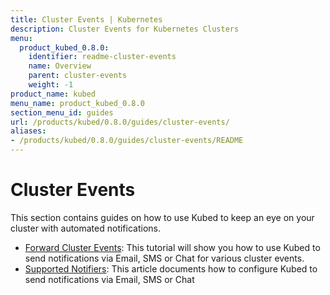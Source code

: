 ```yaml
---
title: Cluster Events | Kubernetes
description: Cluster Events for Kubernetes Clusters
menu:
  product_kubed_0.8.0:
    identifier: readme-cluster-events
    name: Overview
    parent: cluster-events
    weight: -1
product_name: kubed
menu_name: product_kubed_0.8.0
section_menu_id: guides
url: /products/kubed/0.8.0/guides/cluster-events/
aliases:
- /products/kubed/0.8.0/guides/cluster-events/README
---
```


# Cluster Events

This section contains guides on how to use Kubed to keep an eye on your cluster with automated notifications.

- [Forward Cluster Events](/products/kubed/0.8.0/guides/cluster-events/event-forwarder): This tutorial will show you how to use Kubed to send notifications via Email, SMS or Chat for various cluster events.
- [Supported Notifiers](/products/kubed/0.8.0/guides/cluster-events/notifiers): This article documents how to configure Kubed to send notifications via Email, SMS or Chat
